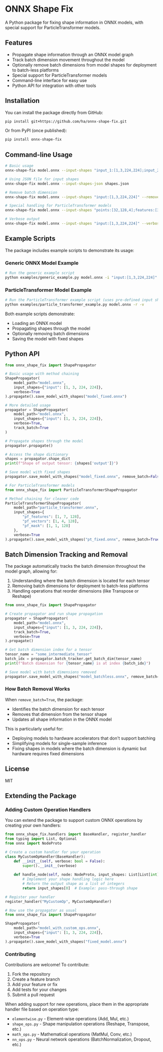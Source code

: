 # ONNX Shape Fix

A Python package for fixing shape information in ONNX models, with special support for ParticleTransformer models.

## Features

- Propagate shape information through an ONNX model graph
- Track batch dimension movement throughout the model
- Optionally remove batch dimensions from model shapes for deployment to batch-less platforms
- Special support for ParticleTransformer models
- Command-line interface for easy use
- Python API for integration with other tools

## Installation

You can install the package directly from GitHub:

```bash
pip install git+https://github.com/ha/onnx-shape-fix.git
```

Or from PyPI (once published):

```bash
pip install onnx-shape-fix
```

## Command-line Usage

```bash
# Basic usage
onnx-shape-fix model.onnx --input-shapes "input_1:[1,3,224,224];input_2:[1,10]"

# Using JSON file for input shapes
onnx-shape-fix model.onnx --input-shapes-json shapes.json

# Remove batch dimension
onnx-shape-fix model.onnx --input-shapes "input:[1,3,224,224]" --remove-batch

# Special handling for ParticleTransformer models
onnx-shape-fix model.onnx --input-shapes "points:[32,128,4];features:[32,128,8]" --particle-transformer

# Verbose output
onnx-shape-fix model.onnx --input-shapes "input:[1,3,224,224]" --verbose
```

## Example Scripts

The package includes example scripts to demonstrate its usage:

### Generic ONNX Model Example

```bash
# Run the generic example script
python examples/generic_example.py model.onnx -i "input:[1,3,224,224]" -v
```

### ParticleTransformer Model Example

```bash
# Run the ParticleTransformer example script (uses pre-defined input shapes)
python examples/particle_transformer_example.py model.onnx -r -v
```

Both example scripts demonstrate:
- Loading an ONNX model
- Propagating shapes through the model
- Optionally removing batch dimensions
- Saving the model with fixed shapes

## Python API

```python
from onnx_shape_fix import ShapePropagator

# Basic usage with method chaining
ShapePropagator(
    model_path="model.onnx",
    input_shapes={"input": [1, 3, 224, 224]},
    verbose=True
).propagate().save_model_with_shapes("model_fixed.onnx")

# More detailed usage
propagator = ShapePropagator(
    model_path="model.onnx",
    input_shapes={"input": [1, 3, 224, 224]},
    verbose=True,
    track_batch=True
)

# Propagate shapes through the model
propagator.propagate()

# Access the shape dictionary
shapes = propagator.shape_dict
print(f"Shape of output tensor: {shapes['output']}")

# Save model with fixed shapes
propagator.save_model_with_shapes("model_fixed.onnx", remove_batch=False)

# For ParticleTransformer models
from onnx_shape_fix import ParticleTransformerShapePropagator

# Method chaining for cleaner code
ParticleTransformerShapePropagator(
    model_path="particle_transformer.onnx",
    input_shapes={
        "pf_features": [1, 7, 128],
        "pf_vectors": [1, 4, 128],
        "pf_mask": [1, 1, 128]
    },
    verbose=True
).propagate().save_model_with_shapes("pt_fixed.onnx", remove_batch=True)
```

## Batch Dimension Tracking and Removal

The package automatically tracks the batch dimension throughout the model graph, allowing for:

1. Understanding where the batch dimension is located for each tensor
2. Removing batch dimensions for deployment to batch-less platforms
3. Handling operations that reorder dimensions (like Transpose or Reshape)

```python
from onnx_shape_fix import ShapePropagator

# Create propagator and run shape propagation
propagator = ShapePropagator(
    model_path="model.onnx",
    input_shapes={"input": [1, 3, 224, 224]},
    track_batch=True,
    verbose=True
).propagate()

# Get batch dimension index for a tensor
tensor_name = "some_intermediate_tensor"
batch_idx = propagator.batch_tracker.get_batch_dim(tensor_name)
print(f"Batch dimension for {tensor_name} is at index {batch_idx}")

# Save model with batch dimensions removed
propagator.save_model_with_shapes("model_batchless.onnx", remove_batch=True)
```

### How Batch Removal Works

When `remove_batch=True`, the package:
- Identifies the batch dimension for each tensor
- Removes that dimension from the tensor shape
- Updates all shape information in the ONNX model

This is particularly useful for:
- Deploying models to hardware accelerators that don't support batching
- Simplifying models for single-sample inference
- Fixing shapes in models where the batch dimension is dynamic but hardware requires fixed dimensions

## License

MIT

## Extending the Package

### Adding Custom Operation Handlers

You can extend the package to support custom ONNX operations by creating your own handlers:

```python
from onnx_shape_fix.handlers import BaseHandler, register_handler
from typing import List, Optional
from onnx import NodeProto

# Create a custom handler for your operation
class MyCustomOpHandler(BaseHandler):
    def __init__(self, verbose: bool = False):
        super().__init__(verbose)
    
    def handle_node(self, node: NodeProto, input_shapes: List[List[int]], propagator) -> Optional[List[int]]:
        # Implement your shape handling logic here
        # Return the output shape as a list of integers
        return input_shapes[0]  # Example: pass-through shape

# Register your handler
register_handler("MyCustomOp", MyCustomOpHandler)

# Now use the propagator as usual
from onnx_shape_fix import ShapePropagator

ShapePropagator(
    model_path="model_with_custom_ops.onnx",
    input_shapes={"input": [1, 3, 224, 224]},
    verbose=True
).propagate().save_model_with_shapes("fixed_model.onnx")
```

### Contributing

Contributions are welcome! To contribute:

1. Fork the repository
2. Create a feature branch
3. Add your feature or fix
4. Add tests for your changes
5. Submit a pull request

When adding support for new operations, place them in the appropriate handler file based on operation type:
- `elementwise.py` - Element-wise operations (Add, Mul, etc.)
- `shape_ops.py` - Shape manipulation operations (Reshape, Transpose, etc.)
- `math_ops.py` - Mathematical operations (MatMul, Conv, etc.)
- `nn_ops.py` - Neural network operations (BatchNormalization, Dropout, etc.)
